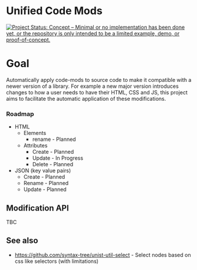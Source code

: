 # Unified Code Mods

[![Project Status: Concept – Minimal or no implementation has been done yet, or the repository is only intended to be a limited example, demo, or proof-of-concept.](https://www.repostatus.org/badges/latest/concept.svg)](https://www.repostatus.org/#concept)

# Goal

Automatically apply code-mods to source code to make it compatible with a newer version of a 
library. For example a new major version introduces changes to how a user needs to have their 
HTML, CSS and JS, this project aims to facilitate the automatic application of these 
modifications.

### Roadmap

- HTML
  - Elements
    - rename - Planned
  - Attributes
    - Create - Planned
    - Update - In Progress
    - Delete - Planned
- JSON (key value pairs)
  - Create - Planned
  - Rename - Planned
  - Update - Planned

## Modification API

TBC

## See also

- https://github.com/syntax-tree/unist-util-select - Select nodes based on css like selectors 
  (with limitations)
